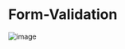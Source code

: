 # Form-Validation

![image](https://user-images.githubusercontent.com/90621630/194094310-9e4309a6-fc16-4e69-960b-b7e563718936.png)
